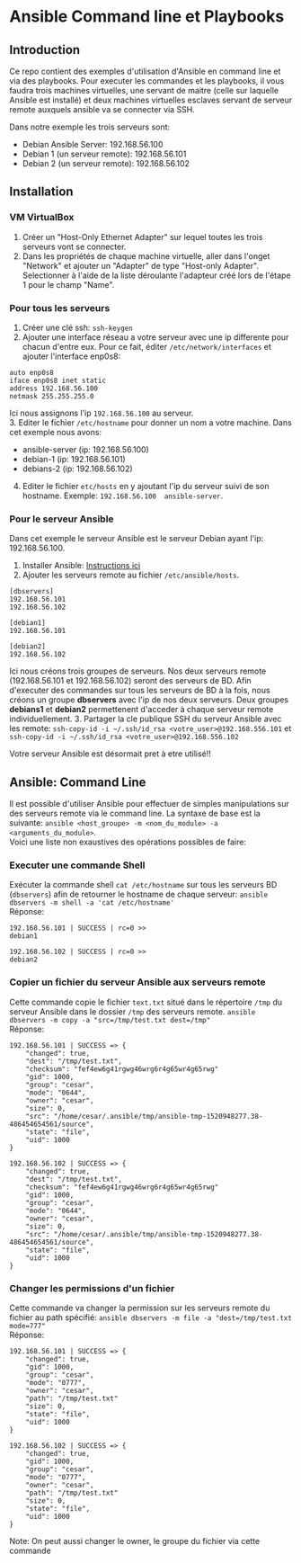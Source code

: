 # Ansible Command line et Playbooks
## Introduction
Ce repo contient des exemples d'utilisation d'Ansible en command line et via des playbooks.
Pour executer les commandes et les playbooks, il vous faudra trois machines virtuelles, une servant de maitre (celle sur laquelle Ansible est installé) et deux machines virtuelles esclaves servant de serveur remote auxquels ansible va se connecter via SSH.

Dans notre exemple les trois serveurs sont:
 * Debian Ansible Server: 192.168.56.100
 * Debian 1 (un serveur remote): 192.168.56.101
 * Debian 2 (un serveur remote): 192.168.56.102

## Installation
### VM VirtualBox
1. Créer un "Host-Only Ethernet Adapter" sur lequel toutes les trois serveurs vont se connecter.
2. Dans les propriétés de chaque machine virtuelle, aller dans l'onget "Network" et ajouter un "Adapter" de type "Host-only Adapter". Selectionner à l'aide de la liste déroulante l'adapteur créé lors de l'étape 1 pour le champ "Name".

### Pour tous les serveurs
1. Créer une clé ssh: `ssh-keygen`
2. Ajouter une interface réseau a votre serveur avec une ip differente pour chacun d'entre eux. Pour ce fait, éditer `/etc/network/interfaces` et ajouter l'interface enp0s8: 
``` 
auto enp0s8
iface enp0s8 inet static
address 192.168.56.100
netmask 255.255.255.0
```
Ici nous assignons l'ip `192.168.56.100` au serveur.  
3. Editer le fichier `/etc/hostname` pour donner un nom a votre machine. Dans cet exemple nous avons: 
* ansible-server (ip: 192.168.56.100)
* debian-1 (ip: 192.168.56.101)
* debians-2 (ip: 192.168.56.102)
4. Editer le fichier `etc/hosts` en y ajoutant l'ip du serveur suivi de son hostname. Exemple: `192.168.56.100	ansible-server`.

### Pour le serveur Ansible
Dans cet exemple le serveur Ansible est le serveur Debian ayant l'ip: 192.168.56.100.
1. Installer Ansible: [Instructions ici](http://docs.ansible.com/ansible/latest/intro_installation.html#latest-releases-via-apt-debian)
2. Ajouter les serveurs remote au fichier `/etc/ansible/hosts`. 
```
[dbservers]
192.168.56.101
192.168.56.102

[debian1]
192.168.56.101

[debian2]
192.168.56.102
```
Ici nous créons trois groupes de serveurs. Nos deux serveurs remote (192.168.56.101 et 192.168.56.102) seront des serveurs de BD. Afin d'executer des commandes sur tous les serveurs de BD à la fois, nous créons un groupe **dbservers** avec l'ip de nos deux serveurs. Deux groupes **debians1** et **debian2** permettenent d'acceder à chaque serveur remote individuellement.
3. Partager la cle publique SSH du serveur Ansible avec les remote: `ssh-copy-id -i ~/.ssh/id_rsa <votre_user>@192.168.556.101` et `ssh-copy-id -i ~/.ssh/id_rsa <votre_user>@192.168.556.102`

Votre serveur Ansible est désormait pret à etre utilisé!!

## Ansible: Command Line
Il est possible d'utiliser Ansible pour effectuer de simples manipulations sur des serveurs remote via le command line. La syntaxe de base est la suivante: `ansible <host_groupe> -m <nom_du_module> -a <arguments_du_module>`.  
Voici une liste non exaustives des opérations possibles de faire:

### Executer une commande Shell
Exécuter la commande shell `cat /etc/hostname` sur tous les serveurs BD (`dbservers`)  afin de retourner le hostname de chaque serveur: `ansible dbservers -m shell -a 'cat /etc/hostname'`  
Réponse: 
```
192.168.56.101 | SUCCESS | rc=0 >>
debian1

192.168.56.102 | SUCCESS | rc=0 >>
debian2
```

### Copier un fichier du serveur Ansible aux serveurs remote
Cette commande copie le fichier `text.txt` situé dans le répertoire `/tmp` du serveur Ansible dans le dossier `/tmp` des serveurs remote.
`ansible dbservers -m copy -a "src=/tmp/test.txt dest=/tmp"`  
Réponse:
```
192.168.56.101 | SUCCESS => {
	"changed": true,
	"dest": "/tmp/test.txt",
	"checksum": "fef4ew6g41rgwg46wrg6r4g65wr4g65rwg"
	"gid": 1000,
	"group": "cesar",
	"mode": "0644",
	"owner": "cesar",
	"size": 0,
	"src": "/home/cesar/.ansible/tmp/ansible-tmp-1520948277.38-486454654561/source",
	"state": "file",
	"uid": 1000
}

192.168.56.102 | SUCCESS => {
	"changed": true,
	"dest": "/tmp/test.txt",
	"checksum": "fef4ew6g41rgwg46wrg6r4g65wr4g65rwg"
	"gid": 1000,
	"group": "cesar",
	"mode": "0644",
	"owner": "cesar",
	"size": 0,
	"src": "/home/cesar/.ansible/tmp/ansible-tmp-1520948277.38-486454654561/source",
	"state": "file",
	"uid": 1000
}
```
### Changer les permissions d'un fichier
Cette commande va changer la permission sur les serveurs remote du fichier au path spécifié: `ansible dbservers -m file -a "dest=/tmp/test.txt mode=777"`  
Réponse:
```
192.168.56.101 | SUCCESS => {
	"changed": true,
	"gid": 1000,
	"group": "cesar",
	"mode": "0777",
	"owner": "cesar",
	"path": "/tmp/test.txt"
	"size": 0,
	"state": "file",
	"uid": 1000
}

192.168.56.102 | SUCCESS => {
	"changed": true,
	"gid": 1000,
	"group": "cesar",
	"mode": "0777",
	"owner": "cesar",
	"path": "/tmp/test.txt"
	"size": 0,
	"state": "file",
	"uid": 1000
}
```
Note: On peut aussi changer le owner, le groupe du fichier via cette commande